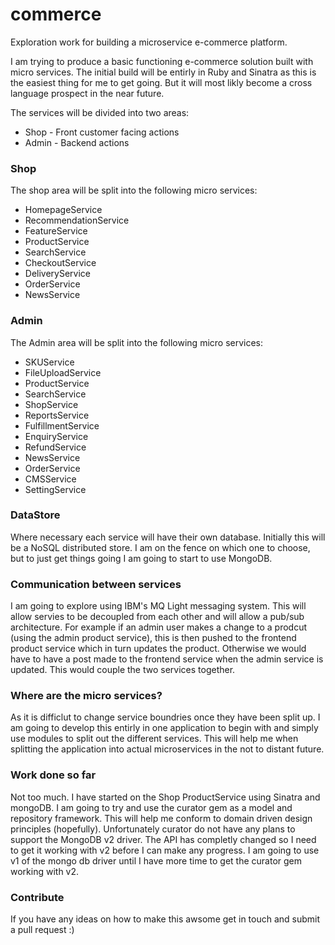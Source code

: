 # commerce
Exploration work for building a microservice e-commerce platform.

I am trying to produce a basic functioning e-commerce solution built with micro services. The initial build will be entirly in
Ruby and Sinatra as this is the easiest thing for me to get going.  But it will most likly become a cross language prospect in
the near future. 

The services will be divided into two areas:

* Shop - Front customer facing actions 
* Admin - Backend actions

### Shop

The shop area will be split into the following micro services:
* HomepageService
* RecommendationService
* FeatureService
* ProductService
* SearchService
* CheckoutService
* DeliveryService
* OrderService
* NewsService

### Admin

The Admin area will be split into the following micro services:
* SKUService
* FileUploadService
* ProductService
* SearchService
* ShopService
* ReportsService
* FulfillmentService
* EnquiryService
* RefundService
* NewsService
* OrderService
* CMSService
* SettingService

### DataStore
Where necessary each service will have their own database. Initially this will be a NoSQL distributed store.
I am on the fence on which one to choose, but to just get things going I am going to start to use MongoDB.

### Communication between services
I am going to explore using IBM's MQ Light messaging system.  This will allow servies to be decoupled from each other and will allow a pub/sub architecture. For example if an admin user makes a change to a prodcut (using the admin product service), this is then pushed to the frontend product service which in turn updates the product. Otherwise we would have to have a post made to the frontend service when the admin service is updated. This would couple the two services together.

### Where are the micro services?
As it is difficlut to change service boundries once they have been split up. I am going to develop this entirly in one
application to begin with and simply use modules to split out the different services. This will help me when splitting
the application into actual microservices in the not to distant future.

### Work done so far
Not too much.  I have started on the Shop ProductService using Sinatra and mongoDB. I am going to try and use the curator
gem as a model and repository framework. This will help me conform to domain driven design principles (hopefully). 
Unfortunately curator do not have any plans to support the MongoDB v2 driver.  The API has completly changed so I need to
get it working with v2 before I can make any progress.  I am going to use v1 of the mongo db driver until I have more time to get the curator gem working with v2.

### Contribute
If you have any ideas on how to make this awsome get in touch and submit a pull request :)
